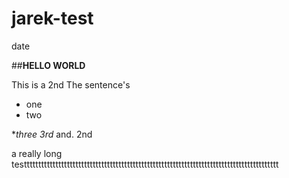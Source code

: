# jarek-test

   date

##**HELLO WORLD**




This is a 2nd  The sentence's 

* one
* two 







**three 3rd* and.  2nd

a really long testtttttttttttttttttttttttttttttttttttttttttttttttttttttttttttttttttttttttttttttttttttttttt
